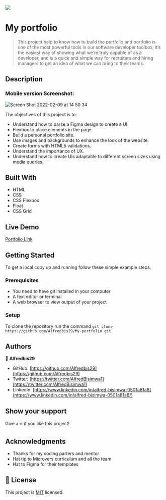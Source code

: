 ![](https://img.shields.io/badge/Microverse-blueviolet)

# My portfolio

> This project help to know how to build the portfolio and portfolio is one of the most powerful tools in our software developer toolbox; it’s the easiest way of showing what we’re truly capable of as a developer, and is a quick and simple way for recruiters and hiring managers to get an idea of what we can bring to their teams.

## Description

### Mobile version Screenshot:

![Screen Shot 2022-02-09 at 14 50 34](https://user-images.githubusercontent.com/88894525/153207280-5f162553-1fd9-4f4b-9a71-8a84ef6dcad0.png)


The objectives of this project is to:

- Understand how to parse a Figma design to create a UI.
- Flexbox to place elements in the page.
- Build a personal portfolio site.
- Use images and backgrounds to enhance the look of the website.
- Create forms with HTML5 validations.
- Understand the importance of UX.
- Understand how to create UIs adaptable to different screen sizes using media queries.

## Built With

- HTML
- CSS
- CSS Flexbox
- Float
- CSS Grid

## Live Demo

[Portfolio Link](https://alfredbis29.github.io/My-portfolio/)

## Getting Started

To get a local copy up and running follow these simple example steps.

### Prerequisites

- You need to have git installed in your computer
- A text editor or terminal
- A web browser to view output of your project

### Setup

To clone the repository run the command `git clone https://github.com/Alfredbis29/My-portfolio.git`

## Authors

👤 **Alfredbis29**

- GitHub: [https://github.com/Alfredbis29](https://github.com/Alfredbis29)
- Twitter: [https://twitter.com/AlfredBisimwa1](https://twitter.com/AlfredBisimwa1)
- LinkedIn: [https://www.linkedin.com/in/alfred-bisimwa-0501a81a8](https://www.linkedin.com/in/alfred-bisimwa-0501a81a8/)

## Show your support

Give a ⭐️ if you like this project!

## Acknowledgments

- Thanks for my coding parters and mentor
- Hat tip to Microvers curriculum and all the team
- Hat to Figma for their templates

## 📝 License

This project is [MIT](./MIT.md) licensed.
